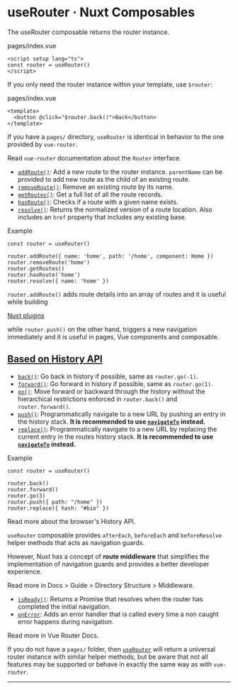 # useRouter · Nuxt Composables
The useRouter composable returns the router instance.

pages/index.vue

```
<script setup lang="ts">
const router = useRouter()
</script>

```


If you only need the router instance within your template, use `$router`:

pages/index.vue

```
<template>
  <button @click="$router.back()">Back</button>
</template>

```


If you have a `pages/` directory, `useRouter` is identical in behavior to the one provided by `vue-router`.

Read `vue-router` documentation about the `Router` interface.

*   [`addRoute()`](https://router.vuejs.org/api/interfaces/Router.html#addRoute): Add a new route to the router instance. `parentName` can be provided to add new route as the child of an existing route.
*   [`removeRoute()`](https://router.vuejs.org/api/interfaces/Router.html#removeRoute): Remove an existing route by its name.
*   [`getRoutes()`](https://router.vuejs.org/api/interfaces/Router.html#getRoutes): Get a full list of all the route records.
*   [`hasRoute()`](https://router.vuejs.org/api/interfaces/Router.html#hasRoute): Checks if a route with a given name exists.
*   [`resolve()`](https://router.vuejs.org/api/interfaces/Router.html#resolve): Returns the normalized version of a route location. Also includes an `href` property that includes any existing base.

Example

```
const router = useRouter()

router.addRoute({ name: 'home', path: '/home', component: Home })
router.removeRoute('home')
router.getRoutes()
router.hasRoute('home')
router.resolve({ name: 'home' })

```


`router.addRoute()` adds route details into an array of routes and it is useful while building

[Nuxt plugins](https://nuxt.com/docs/guide/directory-structure/plugins)

while `router.push()` on the other hand, triggers a new navigation immediately and it is useful in pages, Vue components and composable.

[Based on History API](#based-on-history-api)
---------------------------------------------

*   [`back()`](https://router.vuejs.org/api/interfaces/Router.html#back): Go back in history if possible, same as `router.go(-1)`.
*   [`forward()`](https://router.vuejs.org/api/interfaces/Router.html#forward): Go forward in history if possible, same as `router.go(1)`.
*   [`go()`](https://router.vuejs.org/api/interfaces/Router.html#go): Move forward or backward through the history without the hierarchical restrictions enforced in `router.back()` and `router.forward()`.
*   [`push()`](https://router.vuejs.org/api/interfaces/Router.html#push): Programmatically navigate to a new URL by pushing an entry in the history stack. **It is recommended to use [`navigateTo`](https://nuxt.com/docs/api/utils/navigate-to) instead.**
*   [`replace()`](https://router.vuejs.org/api/interfaces/Router.html#replace): Programmatically navigate to a new URL by replacing the current entry in the routes history stack. **It is recommended to use [`navigateTo`](https://nuxt.com/docs/api/utils/navigate-to) instead.**

Example

```
const router = useRouter()

router.back()
router.forward()
router.go(3)
router.push({ path: "/home" })
router.replace({ hash: "#bio" })

```


Read more about the browser's History API.

`useRouter` composable provides `afterEach`, `beforeEach` and `beforeResolve` helper methods that acts as navigation guards.

However, Nuxt has a concept of **route middleware** that simplifies the implementation of navigation guards and provides a better developer experience.

Read more in Docs > Guide > Directory Structure > Middleware.

*   [`isReady()`](https://router.vuejs.org/api/interfaces/Router.html#isReady): Returns a Promise that resolves when the router has completed the initial navigation.
*   [`onError`](https://router.vuejs.org/api/interfaces/Router.html#onError): Adds an error handler that is called every time a non caught error happens during navigation.

Read more in Vue Router Docs.

If you do not have a `pages/` folder, then [`useRouter`](https://nuxt.com/docs/api/composables/use-router) will return a universal router instance with similar helper methods, but be aware that not all features may be supported or behave in exactly the same way as with `vue-router`.

* * *